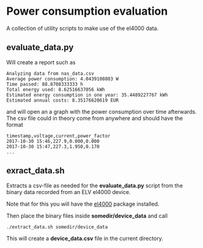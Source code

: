 # Power consumption evaluation
A collection of utility scripts to make use of the el4000 data. 

## evaluate_data.py
Will create a report such as

```
Analyzing data from nas_data.csv
Average power consumption: 4.0439108803 W
Time passed: 88.8708333333 h
Total energy used: 8.62516637056 kWh
Estimated energy consumption in one year: 35.4489227767 kWh
Estimated annual costs: 8.35176620619 EUR
```

and will open an a graph with the power consumption over time afterwards.
The csv file could in theory come from anywhere and should have the format

```
timestamp,voltage,current,power_factor
2017-10-30 15:46,227.9,0.000,0.000
2017-10-30 15:47,227.3,1.950,0.170
...
```

## exract_data.sh
Extracts a csv-file as needed for the **evaluate_data.py** script from the binary data recorded from
an ELV el4000 device.

Note that for this you will have the [el4000](https://github.com/fmauch/el4000) package installed.

Then place the binary files inside **somedir/device_data** and call

```
./extract_data.sh somedir/device_data
```

This will create a **device_data.csv** file in the current directory.
